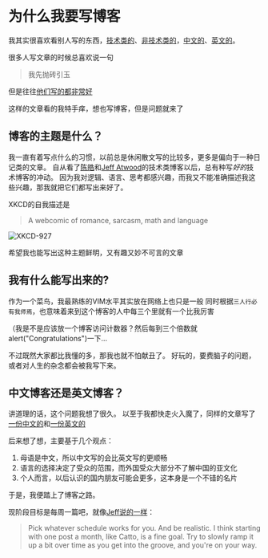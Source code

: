 # 为什么我要写博客

我其实很喜欢看别人写的东西，[技术类的][howToWriteBadCode]、[非技术类的][pixelMoon]，[中文的][emacsGeniusInOneYear]、[英文的][showDontTell]。

很多人写文章的时候总喜欢说一句
> 我先抛砖引玉

但是往往[他们写的都非常好][nakedVimTip]

这样的文章看的我特手痒，想也写博客，但是问题就来了


## 博客的主题是什么？

我一直有着写点什么的习惯，以前总是休闲散文写的比较多，更多是偏向于一种日记类的文章。
自从看了[陈皓][haoel]和[Jeff Atwood][Jeff Atwood]的技术类博客以后，总有种写*好的*技术博客的冲动。
因为我对逻辑、语言、思考都感兴趣，而我又不能准确描述我这些兴趣，那我就把它们都写出来好了。

XKCD的自我描述是
> A webcomic of romance, sarcasm, math and language

![XKCD-927][standards]

希望我也能写出这种主题鲜明，又有趣又妙不可言的文章


## 我有什么能写出来的?
作为一个菜鸟，我最熟练的VIM水平其实放在网络上也只是一般
同时根据`三人行必有我师焉`，也意味着来到这个博客的人中每三个里就有一个比我厉害

（我是不是应该放一个博客访问计数器？然后每到三个倍数就alert("Congratulations")一下...

不过既然大家都比我懂的多，那我也就不怕献丑了。
好玩的，要费脑子的问题，或者对人生的杂念都会被我写下来。


## 中文博客还是英文博客？
讲道理的话，这个问题我想了很久。
以至于我都快走火入魔了，同样的文章写了[一份中文的][vagrant-up-zh]和[一份英文的][vagrant-up-en]

后来想了想，主要基于几个观点：
1. 母语是中文，所以中文写的会比英文写的更顺畅
2. 语言的选择决定了受众的范围，而外国受众大部分不了解中国的亚文化
3. 个人而言，以后认识的国内朋友可能会更多，这本身是一个不错的名片


于是，我便踏上了博客之路。

现阶段目标是每周一篇吧，就像[Jeff说的一样][blog-frequency]：

>Pick whatever schedule works for you. And be realistic. I think starting with one post a month, like Catto, is a fine goal. Try to slowly ramp it up a bit over time as you get into the groove, and you're on your way.

[howToWriteBadCode]:    http://coolshell.cn/articles/4758.html
[pixelMoon]:            http://joshworth.com/dev/pixelspace/pixelspace_solarsystem.html
[emacsGeniusInOneYear]: http://blog.csdn.net/redguardtoo/article/details/7222501
[showDontTell]:         http://blog.codinghorror.com/show-dont-tell/
[nakedVimTip]:          http://coolshell.cn/articles/11312.html
[haoel]:                http://coolshell.cn/haoel
[Jeff Atwood]:          http://blog.codinghorror.com/about-me/
[standards]:            http://imgs.xkcd.com/comics/standards.png
[times-report]:         http://time.com/money/3896219/internet-users-worldwide/
[vagrant-up-zh]:        /vagrant-up-but-mount-no-device-zh
[vagrant-up-en]:        /vagrant-up-but-mount-no-device-en
[blog-frequency]:       http://discourse.codinghorror.com/t/how-to-achieve-ultimate-blog-success-in-one-easy-step/445/27
